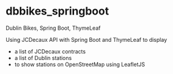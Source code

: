 # dbbikes_springboot
Dublin Bikes, Spring Boot, ThymeLeaf

Using JCDecaux API with Spring Boot and ThymeLeaf to display 
- a list of JCDecaux contracts
- a list of Dublin stations
- to show stations on OpenStreetMap using LeafletJS
